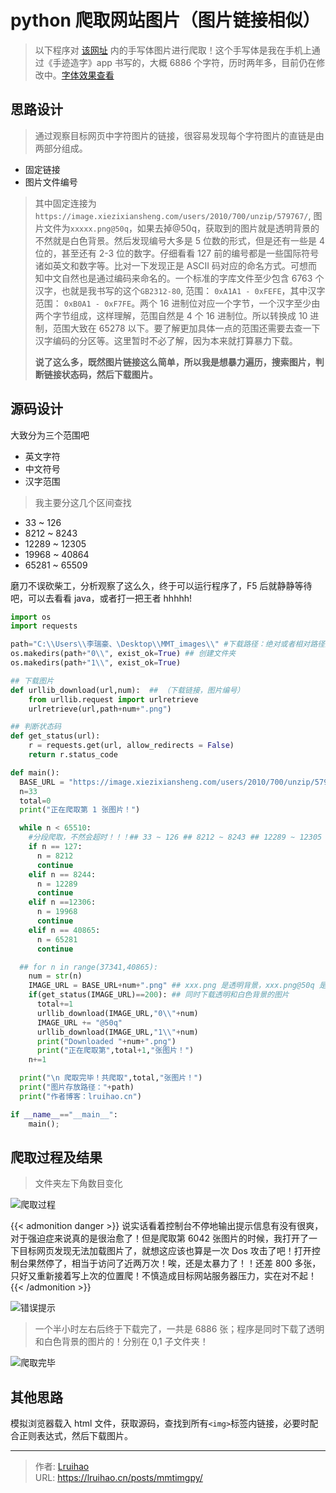 # python 爬取网站图片（图片链接相似）


> 以下程序对 [该网址](https://hw.xiezixiansheng.com/mobile.php?c=Grzkreader&a=fontshowPics&u=qbfRl8gPF2s-&z=Kqz%2FRroVGYc-&share=1&from=singlemessage) 内的手写体图片进行爬取！这个手写体是我在手机上通过《手迹造字》app 书写的，大概 6886 个字符，历时两年多，目前仍在修改中。[字体效果查看](/projects/font-mmt/)

<!--more-->

## 思路设计

> 通过观察目标网页中字符图片的链接，很容易发现每个字符图片的直链是由两部分组成。

- 固定链接
- 图片文件编号

> 其中固定连接为`https://image.xiezixiansheng.com/users/2010/700/unzip/579767/`, 图片文件为`xxxxx.png@50q`，如果去掉@50q，获取到的图片就是透明背景的不然就是白色背景。然后发现编号大多是 5 位数的形式，但是还有一些是 4 位的，甚至还有 2-3 位的数字。仔细看看 127 前的编号都是一些国际符号诸如英文和数字等。比对一下发现正是 ASCII 码对应的命名方式。可想而知中文自然也是通过编码来命名的。一个标准的字库文件至少包含 6763 个汉字，也就是我书写的这个`GB2312-80`, 范围： `0xA1A1 - 0xFEFE`，其中汉字范围： `0xB0A1 - 0xF7FE`。两个 16 进制位对应一个字节，一个汉字至少由两个字节组成，这样理解，范围自然是 4 个 16 进制位。所以转换成 10 进制，范围大致在 65278 以下。要了解更加具体一点的范围还需要去查一下汉字编码的分区等。这里暂时不必了解，因为本来就打算暴力下载。
>
> **说了这么多，既然图片链接这么简单，所以我是想暴力遍历，搜索图片，判断链接状态码，然后下载图片。**

## 源码设计

大致分为三个范围吧

- 英文字符
- 中文符号
- 汉字范围

> 我主要分这几个区间查找

- 33 ~ 126
- 8212 ~ 8243
- 12289 ~ 12305
- 19968 ~ 40864
- 65281 ~ 65509

磨刀不误砍柴工，分析观察了这么久，终于可以运行程序了，F5 后就静静等待吧，可以去看看 java，或者打一把王者 hhhhh!

```python
import os
import requests

path="C:\\Users\\李瑞豪、\Desktop\\MMT_images\\" #下载路径：绝对或者相对路径比如。/image/
os.makedirs(path+"0\\", exist_ok=True) ## 创建文件夹
os.makedirs(path+"1\\", exist_ok=True)

## 下载图片
def urllib_download(url,num):  ## （下载链接，图片编号）
    from urllib.request import urlretrieve
    urlretrieve(url,path+num+".png")

## 判断状态码
def get_status(url):
    r = requests.get(url, allow_redirects = False)
    return r.status_code

def main():
  BASE_URL = "https://image.xiezixiansheng.com/users/2010/700/unzip/579767/"
  n=33
  total=0
  print("正在爬取第 1 张图片！")

  while n < 65510:
    #分段爬取，不然会超时！！！## 33 ~ 126 ## 8212 ~ 8243 ## 12289 ~ 12305 ## 19968 ~ 40864 ## 65281 ~ 65509
    if n == 127:
      n = 8212
      continue
    elif n == 8244:
      n = 12289
      continue
    elif n ==12306:
      n = 19968
      continue
    elif n == 40865:
      n = 65281
      continue

  ## for n in range(37341,40865):
    num = str(n)
    IMAGE_URL = BASE_URL+num+".png" ## xxx.png 是透明背景，xxx.png@50q 是白色背景，分别存放在 0，1 文件夹 p 是中小 w 是小图
    if(get_status(IMAGE_URL)==200): ## 同时下载透明和白色背景的图片
      total+=1
      urllib_download(IMAGE_URL,"0\\"+num)
      IMAGE_URL += "@50q"
      urllib_download(IMAGE_URL,"1\\"+num)
      print("Downloaded "+num+".png")
      print("正在爬取第",total+1,"张图片！")
    n+=1

  print("\n 爬取完毕！共爬取",total,"张图片！")
  print("图片存放路径："+path)
  print("作者博客：lruihao.cn")

if __name__=="__main__":
    main();
```

## 爬取过程及结果

> 文件夹左下角数目变化

![爬取过程](images/mmtpy.gif '爬取过程')

{{< admonition danger >}}
说实话看着控制台不停地输出提示信息有没有很爽，对于强迫症来说真的是很治愈了！但是爬取第 6042 张图片的时候，我打开了一下目标网页发现无法加载图片了，就想这应该也算是一次 Dos 攻击了吧！打开控制台果然停了，相当于访问了近两万次！唉，还是太暴力了！！还差 800 多张，只好又重新接着写上次的位置爬！不慎造成目标网站服务器压力，实在对不起！
{{< /admonition >}}

![错误提示](images/error.png '错误提示')

> 一个半小时左右后终于下载完了，一共是 6886 张；程序是同时下载了透明和白色背景的图片的！分别在 0,1 子文件夹！

![爬取完毕](images/jieguo.png '爬取完毕')

## 其他思路

模拟浏览器载入 html 文件，获取源码，查找到所有`<img>`标签内链接，必要时配合正则表达式，然后下载图片。


---

> 作者: [Lruihao](https://github.com/Lruihao)  
> URL: https://lruihao.cn/posts/mmtimgpy/  

